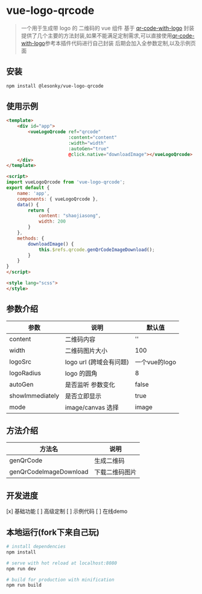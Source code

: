 # vue-logo-qrcode

> 一个用于生成带 logo 的 二维码的 vue 组件
> 基于 [qr-code-with-logo](https://github.com/HerbLuo/qr-code-with-logo) 封装
> 提供了几个主要的方法封装,如果不能满足定制需求,可以直接使用[qr-code-with-logo](https://github.com/HerbLuo/qr-code-with-logo)参考本插件代码进行自己封装
> 后期会加入全参数定制,以及示例页面

## 安装

```bash
npm install @lesonky/vue-logo-qrcode
```

## 使用示例

```html
<template>
    <div id="app">
        <vueLogoQrcode ref="qrcode"
                       :content="content"
                       :width="width"
                       :autoGen="true"
                       @click.native="downloadImage"></vueLogoQrcode>
    </div>
</template>

<script>
import vueLogoQrcode from 'vue-logo-qrcode';
export default {
    name: 'app',
    components: { vueLogoQrcode },
    data() {
        return {
            content: "shaojiasong",
            width: 200
        }
    },
    methods: {
        downloadImage() {
            this.$refs.qrcode.genQrCodeImageDownload();
        }
    }
}
</script>

<style lang="scss">
</style>
```

## 参数介绍
| 参数            | 说明                    | 默认值        |
| --------------- | ----------------------- | ------------- |
| content         | 二维码内容              | ''            |
| width           | 二维码图片大小          | 100           |
| logoSrc         | logo url (跨域会有问题) | 一个vue的logo |
| logoRadius      | logo 的圆角             | 8             |
| autoGen         | 是否监听 参数变化       | false         |
| showImmediately | 是否立即显示            | true          |
| mode            | image/canvas 选择       | image         |

## 方法介绍
| 方法名                 | 说明           |
| ---------------------- | -------------- |
| genQrCode              | 生成二维码     |
| genQrCodeImageDownload | 下载二维码图片 |

## 开发进度
[x] 基础功能
[ ] 高级定制
[ ] 示例代码
[ ] 在线demo

## 本地运行(fork下来自己玩)

```bash
# install dependencies
npm install

# serve with hot reload at localhost:8080
npm run dev

# build for production with minification
npm run build
```
